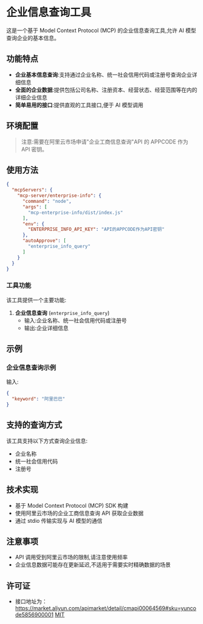 # 企业信息查询工具

这是一个基于 Model Context Protocol (MCP) 的企业信息查询工具,允许 AI 模型查询企业的基本信息。

## 功能特点

- **企业基本信息查询**:支持通过企业名称、统一社会信用代码或注册号查询企业详细信息
- **全面的企业数据**:提供包括公司名称、注册资本、经营状态、经营范围等在内的详细企业信息
- **简单易用的接口**:提供直观的工具接口,便于 AI 模型调用

## 环境配置

> 注意:需要在阿里云市场申请"企业工商信息查询"API 的 APPCODE 作为 API 密钥。

## 使用方法

```json
{
  "mcpServers": {
    "mcp-server/enterprise-info": {
      "command": "node",
      "args": [
        "mcp-enterprise-info/dist/index.js"
      ],
      "env": {
        "ENTERPRISE_INFO_API_KEY": "API的APPCODE作为API密钥"
      },
      "autoApprove": [
        "enterprise_info_query"
      ]
    }
  }
}
```

### 工具功能

该工具提供一个主要功能:

1. **企业信息查询** (`enterprise_info_query`)
   - 输入:企业名称、统一社会信用代码或注册号
   - 输出:企业详细信息

## 示例

### 企业信息查询示例

输入:
```json
{
  "keyword": "阿里巴巴"
}
```
## 支持的查询方式

该工具支持以下方式查询企业信息:
- 企业名称
- 统一社会信用代码
- 注册号

## 技术实现

- 基于 Model Context Protocol (MCP) SDK 构建
- 使用阿里云市场的企业工商信息查询 API 获取企业数据
- 通过 stdio 传输实现与 AI 模型的通信

## 注意事项

- API 调用受到阿里云市场的限制,请注意使用频率
- 企业信息数据可能存在更新延迟,不适用于需要实时精确数据的场景

## 许可证
- 接口地址为：https://market.aliyun.com/apimarket/detail/cmapi00064569#sku=yuncode5856900001
[MIT](LICENSE)